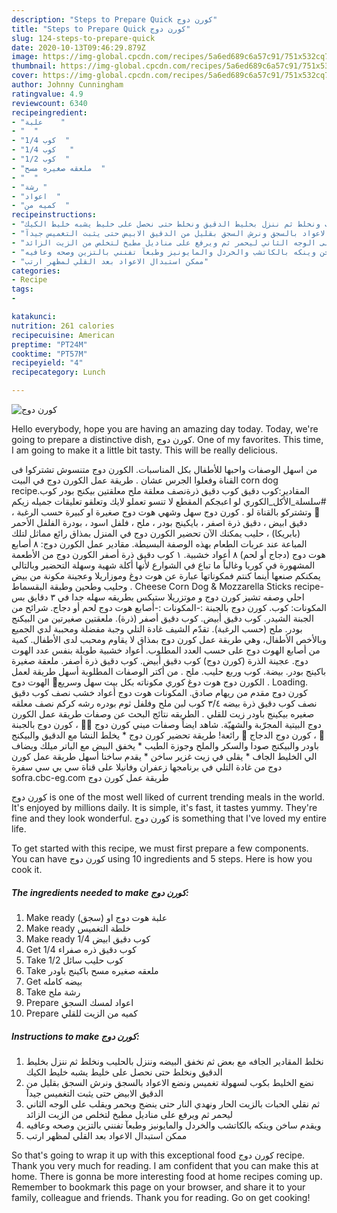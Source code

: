 ```yaml
---
description: "Steps to Prepare Quick كورن دوج"
title: "Steps to Prepare Quick كورن دوج"
slug: 124-steps-to-prepare-quick
date: 2020-10-13T09:46:29.879Z
image: https://img-global.cpcdn.com/recipes/5a6ed689c6a57c91/751x532cq70/الصورة-الرئيسية-لوصفةكورن-دوج.jpg
thumbnail: https://img-global.cpcdn.com/recipes/5a6ed689c6a57c91/751x532cq70/الصورة-الرئيسية-لوصفةكورن-دوج.jpg
cover: https://img-global.cpcdn.com/recipes/5a6ed689c6a57c91/751x532cq70/الصورة-الرئيسية-لوصفةكورن-دوج.jpg
author: Johnny Cunningham
ratingvalue: 4.9
reviewcount: 6340
recipeingredient:
- "علبة    "
- "  "
- "1/4 كوب  "
- "1/4 كوب   "
- "1/2 كوب  "
- "ملعقه صغيره مسح  "
- "  "
- "رشة "
- "اعواد  "
- "كميه من  "
recipeinstructions:
- "نخلط المقادير الجافه مع بعض ثم نخفق البيضه وننزل بالحليب ونخلط ثم ننزل بخليط الدقيق ونخلط حتى نحصل على خليط يشبه خليط الكيك"
- "نضع الخليط بكوب لسهولة تغميس ونضع الاعواد بالسجق ونرش السجق بقليل من الدقيق الابيض حتى يثبت التغميس جيدآ"
- "ثم نقلي الحبات بالزيت الحار ونهدي النار حتى ينضج ويحمر ويقلب على الوجه الثاني ليحمر ثم ويرفع على مناديل مطبخ لتخلص من الزيت الزائد"
- "ويقدم ساخن وينكه بالكاتشب والخردل والمايونيز وطبعآ تفنني بالتزين وصحه وعافيه"
- "ممكن استبدال الاعواد بعد القلي لمظهر ارتب"
categories:
- Recipe
tags:
- 

katakunci:  
nutrition: 261 calories
recipecuisine: American
preptime: "PT24M"
cooktime: "PT57M"
recipeyield: "4"
recipecategory: Lunch

---
```



![كورن دوج](https://img-global.cpcdn.com/recipes/5a6ed689c6a57c91/751x532cq70/الصورة-الرئيسية-لوصفةكورن-دوج.jpg)

Hello everybody, hope you are having an amazing day today. Today, we're going to prepare a distinctive dish, كورن دوج. One of my favorites. This time, I am going to make it a little bit tasty. This will be really delicious.

من اسهل الوصفات واحبها للأطفال بكل المناسبات. الكورن دوج متنسوش تشتركوا فى القناة وفعلوا الجرس عشان . طريقة عمل الكورن دوج في البيت corn dog recipeالمقادير:كوب دقيق كوب دقيق ذرةنصف معلقة ملح معلقتين بيكنج بودر كوب. #سلسلة_الأكل_الكوري لو اعبجكم المقطع لا تنسو تعملو لايك وتعلقو تعليقات جميله زيكم 🥰 وتشتركو بالقناة لو . كورن دوج سهل وشهي هوت دوج صغيرة او كبيرة حسب الرغبة ، دقيق ابيض ، دقيق ذرة اصفر ، بايكينج بودر ، ملح ، فلفل اسود ، بودرة الفلفل الأحمر (بابريكا) ، حليب يمكنك الآن تحضير الكورن دوج في المنزل بمذاق رائع مماثل لتلك المباعة عند عربات الطعام بهذه الوصفة البسيطة. مقادير عمل الكورن دوج: ٨ أصابع هوت دوج (دجاج أو لحم) ٨ أعواد خشبية. ١ كوب دقيق ذرة أصفر الكورن دوج من الأطعمة المشهورة في كوريا وغالباً ما تباع في الشوارع لأنها أكلة شهية وسهلة التحضير وبالتالي يمكنكم صنعها أينما كنتم فمكوناتها عبارة عن هوت دوغ وموزاريلا وعجينة مكونة من بيض وحليب وطحين وطبقة البقسماط . Cheese Corn Dog &amp; Mozzarella Sticks recipe- احلي وصفه تشيز كورن دوج و موتزريلا ستيكس بطريقه سهله جدا في ٣ دقايق بس المكونات: كوب. كورن دوج بالجبنة :-المكونات :-أصابع هوت دوج لحم أو دجاج. شرائح من الجبنة الشيدر. كوب دقيق أبيض. كوب دقيق أصفر (ذرة). ملعقتين صغيرتين من البيكنج بودر. ملح (حسب الرغبة). تقدّم الشيف غادة التلي وجبة مفضلة ومحببة لدي الجميع وبالأخص الأطفال، وهي طريقة عمل كورن دوج بمذاق لا يقاوم ومحبب لدى الأطفال. كمية من أصابع الهوت دوج على حسب العدد المطلوب. أعواد خشبية طويلة بنفس عدد الهوت دوج. عجينة الذرة (كورن دوج) كوب دقيق أبيض. كوب دقيق ذرة أصفر. ملعقة صغيرة باكينج بودر. بيضة. كوب وربع حليب. ملح . من أكتر الوصفات المطلوبة أسهل طريقة لعمل الكورن دوج هوت دوغ كوري مكوناته بكل بيت سهل وسريع🥰 الهوت دوج . Loading. كورن دوج مقدم من ريهام صادق. المكونات هوت دوج أعواد خشب نصف كوب دقيق نصف كوب دقيق ذرة بيضه ٣/٤ كوب لبن ملح وفلفل ثوم بودره رشه كركم نصف معلقه صغيره بيكينج باودر زيت للقلي . الطريقه نتائج البحث عن وصفات طريقة عمل الكورن دوج البيتية المجرّبة والشهيّة. شاهد ايضاً وصفات ميني كورن دوج 🌭🌭 ، كورن دوج بالجبنة 🧀 ، كورن دوج الدجاج 🍗 رائعة! طريقة تحضير كورن دوج * يخلط النشا مع الدقيق والبيكنج باودر والبيكنج صودا والسكر والملح وجوزة الطيب * يخفق البيض مع الباتر ميلك ويضاف الي الخليط الجاف * يقلى في زيت غزير ساخن * يقدم ساخنا أسهل طريقة عمل كورن دوج من غادة التلي في برنامجها زعفران وفانيلا على قناة سي بي سي سفرة sofra.cbc-eg.com طريقة عمل كورن دوج

كورن دوج is one of the most well liked of current trending meals in the world. It's enjoyed by millions daily. It is simple, it's fast, it tastes yummy. They're fine and they look wonderful. كورن دوج is something that I've loved my entire life.


To get started with this recipe, we must first prepare a few components. You can have كورن دوج using 10 ingredients and 5 steps. Here is how you cook it.

<!--inarticleads1-->

##### The ingredients needed to make كورن دوج:

1. Make ready علبة هوت دوج او (سجق)
1. Make ready  خلطة التغميس
1. Make ready 1/4 كوب دقيق ابيض
1. Get 1/4 كوب دقيق ذره صفراء
1. Take 1/2 كوب حليب سائل
1. Take ملعقه صغيره مسح باكينج باودر
1. Get  بيضه كامله
1. Take رشة ملح
1. Prepare اعواد لمسك السجق
1. Prepare كميه من الزيت للقلي




<!--inarticleads2-->

##### Instructions to make كورن دوج:

1. نخلط المقادير الجافه مع بعض ثم نخفق البيضه وننزل بالحليب ونخلط ثم ننزل بخليط الدقيق ونخلط حتى نحصل على خليط يشبه خليط الكيك
1. نضع الخليط بكوب لسهولة تغميس ونضع الاعواد بالسجق ونرش السجق بقليل من الدقيق الابيض حتى يثبت التغميس جيدآ
1. ثم نقلي الحبات بالزيت الحار ونهدي النار حتى ينضج ويحمر ويقلب على الوجه الثاني ليحمر ثم ويرفع على مناديل مطبخ لتخلص من الزيت الزائد
1. ويقدم ساخن وينكه بالكاتشب والخردل والمايونيز وطبعآ تفنني بالتزين وصحه وعافيه
1. ممكن استبدال الاعواد بعد القلي لمظهر ارتب




So that's going to wrap it up with this exceptional food كورن دوج recipe. Thank you very much for reading. I am confident that you can make this at home. There is gonna be more interesting food at home recipes coming up. Remember to bookmark this page on your browser, and share it to your family, colleague and friends. Thank you for reading. Go on get cooking!
